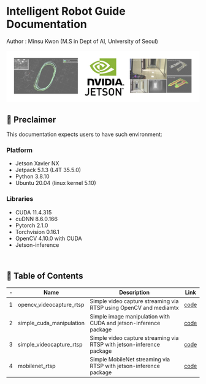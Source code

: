# Intelligent Robot Guide Documentation <br>
Author : Minsu Kwon (M.S in Dept of AI, University of Seoul)<br><br>
![Banner image](assets/logo.jpg) 
<br> 

## 📍 Preclaimer
This documentation expects users to have such environment:<br>
### Platform
* Jetson Xavier NX
* Jetpack 5.1.3 (L4T 35.5.0)
* Python 3.8.10
* Ubuntu 20.04 (linux kernel 5.10)

### Libraries 
* CUDA 11.4.315
* cuDNN 8.6.0.166
* Pytorch 2.1.0
* Torchvision 0.16.1
* OpenCV 4.10.0 with CUDA
* Jetson-inference
<br>

## 🚀 Table of Contents
|-| Name | Description | Link |
|-|--------|-------------|---------|
| 1 | opencv_videocapture_rtsp | Simple video capture streaming via RTSP using OpenCV and mediamtx | [code](code/01_mediamtx/opencv_videocapture_rtsp.py) |
| 2 | simple_cuda_manipulation | Simple image manipulation with CUDA and jetson-inference package | [code](code/02_jetson_inference/simple_cuda_manipulation.py) |
| 3 | simple_videocapture_rtsp | Simple video capture streaming via RTSP with jetson-inference package | [code](code/02_jetson_inference/simple_videocapture_rtsp.py) |
| 4 | mobilenet_rtsp | Simple MobileNet streaming via RTSP with jetson-inference package | [code](code/02_jetson_inference/mobilenet_rtsp.py) |